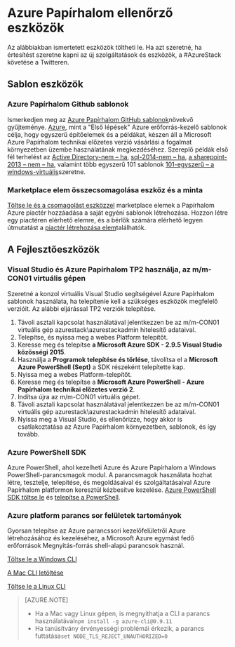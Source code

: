 <properties
    pageTitle="Azure Papírhalom eszközök és PaaS szolgáltatásokat |} Microsoft Azure"
    description="Megtudhatja, hogy miként veheti használatba az Azure egymást fedő PaaS szolgáltatások."
    services="azure-stack"
    documentationCenter=""
    authors="ErikjeMS"
    manager="byronr"
    editor=""/>

<tags
    ms.service="multiple"
    ms.workload="na"
    ms.tgt_pltfrm="na"
    ms.devlang="na"
    ms.topic="article"
    ms.date="09/26/2016"
    ms.author="erikje"/>

# <a name="tools-for-azure-stack"></a>Azure Papírhalom ellenőrző eszközök

Az alábbiakban ismertetett eszközök töltheti le. Ha azt szeretné, ha értesítést szeretne kapni az új szolgáltatások és eszközök, a #AzureStack követése a Twitteren.

## <a name="template-tools"></a>Sablon eszközök

### <a name="azure-stack-github-templates"></a>Azure Papírhalom Github sablonok
Ismerkedjen meg az [Azure Papírhalom GitHub sablonok](https://github.com/Azure/AzureStack-QuickStart-Templates)növekvő gyűjteménye. [Azure](https://github.com/Azure/azure-quickstart-templates), mint a "Első lépések" Azure erőforrás-kezelő sablonok célja, hogy egyszerű építőelemek és a példákat, készen áll a Microsoft Azure Papírhalom technikai előzetes verzió vásárlási a fogalmat környezetben üzembe használatának megkezdéséhez. Szereplő példák első fél terhelést az [Active Directory-nem – ha](https://github.com/Azure/AzureStack-QuickStart-Templates/tree/master/ad-non-ha), [sql-2014-nem – ha](https://github.com/Azure/AzureStack-QuickStart-Templates/tree/master/sql-2014-non-ha), [a sharepoint-2013 – nem – ha](https://github.com/Azure/AzureStack-QuickStart-Templates/tree/master/sharepoint-2013-non-ha), valamint több egyszerű 101 sablonok [101-egyszerű – a windows-virtuális](https://github.com/Azure/AzureStack-QuickStart-Templates/tree/master/101-simple-windows-vm)szeretne.


### <a name="marketplace-item-packaging-tool-and-sample"></a>Marketplace elem összecsomagolása eszköz és a minta
[Töltse le és a csomagolást eszközzel](http://www.aka.ms/azurestackmarketplaceitem) marketplace elemek a Papírhalom Azure piactér hozzáadása a saját egyéni sablonok létrehozása. Hozzon létre egy piactéren elérhető elemre, és a bérlők számára elérhető legyen útmutatást a [piactér létrehozása elem](azure-stack-create-and-publish-marketplace-item.md)találhatók.

## <a name="developer-tools"></a>A Fejlesztőeszközök


### <a name="use-visual-studio-and-azure-stack-tp2-on-the-mas-con01-virtual-machine"></a>Visual Studio és Azure Papírhalom TP2 használja, az m/m-CON01 virtuális gépen
Szeretné a konzol virtuális Visual Studio segítségével Azure Papírhalom sablonok használata, ha telepítenie kell a szükséges eszközök megfelelő verzióit. Az alábbi eljárással TP2 verziók telepítése.

1. Távoli asztali kapcsolat használatával jelentkezzen be az m/m-CON01 virtuális gép azurestack\azurestackadmin hitelesítő adataival.
2. Telepítse, és nyissa meg a webes Platform telepítőt.
3. Keresse meg és telepítse **a Microsoft Azure SDK - 2.9.5 Visual Studio közösségi 2015**.
4. Használja a **Programok telepítése és törlése**, távolítsa el a **Microsoft Azure PowerShell (Sept)** a SDK részeként telepítette kap.
5. Nyissa meg a webes Platform-telepítőt.
6. Keresse meg és telepítse a **Microsoft Azure PowerShell - Azure Papírhalom technikai előzetes verzió 2**. 
7. Indítsa újra az m/m-CON01 virtuális gépet.
8. Távoli asztali kapcsolat használatával jelentkezzen be az m/m-CON01 virtuális gép azurestack\azurestackadmin hitelesítő adataival.
9. Nyissa meg a Visual Studio, és ellenőrizze, hogy akkor is csatlakoztatása az Azure Papírhalom környezetben, sablonok, és így tovább. 

### <a name="azure-powershell-sdk"></a>Azure PowerShell SDK
Azure PowerShell, ahol kezelheti Azure és Azure Papírhalom a Windows PowerShell-parancsmagok modul. A parancsmagok használata hozhat létre, tesztelje, telepítése, és megoldásaival és szolgáltatásaival Azure Papírhalom platformon keresztül kézbesítve kezelése.
[Azure PowerShell SDK töltse le](http://aka.ms/azStackPsh) és [telepítse a PowerShell](azure-stack-connect-powershell.md).

### <a name="azure-cross-platform-command-line-interfaces"></a>Azure platform parancs sor felületek tartományok
Gyorsan telepítse az Azure parancssori kezelőfelületről Azure létrehozásához és kezeléséhez, a Microsoft Azure egymást fedő erőforrások Megnyitás-forrás shell-alapú parancsok használ.

[Töltse le a Windows CLI](http://aka.ms/azstack-windows-cli)

[A Mac CLI letöltése](http://aka.ms/azstack-linux-cli)

[Töltse le a Linux CLI](http://aka.ms/azstack-mac-cli)

>[AZURE.NOTE]
>
> + Ha a Mac vagy Linux gépen, is megnyithatja a CLI a parancs használatával`npm install -g azure-cli@0.9.11`</br>
> + Ha tanúsítvány érvényességi problémái érkezik, a parancs futtatása`set NODE_TLS_REJECT_UNAUTHORIZED=0`
